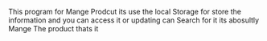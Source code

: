 This program for Mange Prodcut its use the local Storage for store the information and you can access it or updating can Search for it
 its abosultly Mange The product thats it 
